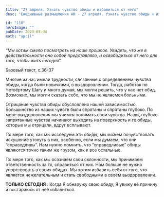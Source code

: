 ```yaml
---
title: "27 апреля. Узнать чувство обиды и избавиться от него"
desc: "Ежедневные размышления АН - 27 апреля. Узнать чувство обиды и избавиться от него"

id: "118"
heroImage: ""
pubDate: 2023-05-04
moth: "april"
---
```


_“Мы хотим смело посмотреть на наше прошлое. Увидеть, что же в
действительности оно собой представляло, и освободиться от него для того,
чтобы жить сегодня”._

Базовый текст, с.36-37

Многие из нас имели трудности, связанные с определением чувства обиды, когда
были новичками, в выздоровлении. Тогда, работая по Четвёртому Шагу и много
думая, мы могли решить, что у нас нет обид. Возможно, мы могли сказать себе,
что мы не являемся больными.

Отрицание чувства обиды обусловлено нашей зависимостью. Большинство из наших
чувств были спрятаны и спрятаны глубоко. По мере выздоровления мы учимся
понимать свои чувства. Наши, глубоко запрятанные чувства начинают выходить на
поверхность и те обиды, которые мы отрицали, вдруг всплывают.

По мере того, как мы исследуем эти обиды, мы можем почувствовать искушение
утонуть в них, особенно, если мы думаем, что они “справедливы”. Нам нужно
помнить, что “справедливые” обиды являются точно таким же грузом, как и все
остальные.

По мере того, как мы осознаём свои склонности, мы принимаем ответственность за
то, справиться от них. Нам больше не нужно упорствовать в своих обидах. Мы
хотим избавить себя от того, что является нежелательным и стать свободными в
своём выздоровлении.

**ТОЛЬКО СЕГОДНЯ** : Когда Я обнаружу свою обиду, Я увижу её причину и
постараюсь от неё избавиться.
